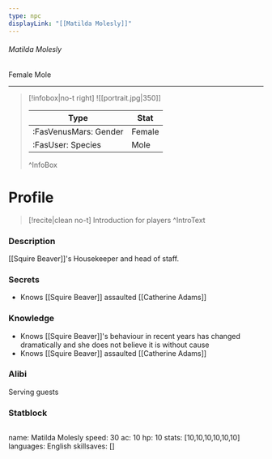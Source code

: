 ```yaml
---
type: npc
displayLink: "[[Matilda Molesly]]"
---
```


###### Matilda Molesly
<span class="sub2">Female Mole </span>
___

> [!infobox|no-t right]
> ![[portrait.jpg|350]]
>
> | Type | Stat |
> | ---- | ---- |
> | :FasVenusMars: Gender | Female |
> | :FasUser: Species | Mole |
>^InfoBox

# Profile

> [!recite|clean no-t]
>	Introduction for players
>^IntroText

### Description
[[Squire Beaver]]'s Housekeeper and head of staff.

### Secrets
- Knows [[Squire Beaver]] assaulted [[Catherine Adams]]

### Knowledge
- Knows [[Squire Beaver]]'s behaviour in recent years has changed dramatically and she does not believe it is without cause
- Knows [[Squire Beaver]] assaulted [[Catherine Adams]]

### Alibi 
Serving guests

### Statblock
>```statblock
name: Matilda Molesly
speed: 30
ac: 10
hp: 10
stats: [10,10,10,10,10,10]
languages: English
skillsaves: []
